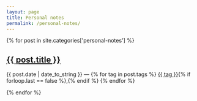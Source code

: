 ```yaml
---
layout: page
title: Personal notes
permalink: /personal-notes/
---
```


<section class="post-list">
{% for post in site.categories['personal-notes'] %}
<h2><a href="{{ post.url }}">{{ post.title }}</a></h2>
    <p class="post-meta"><time class="archive_list_post_date" datetime='{{post.date | date: "%Y-%m-%d"}}'>{{ post.date | date_to_string }}</time> — {% for tag in post.tags %} <a class="tag_list_link" href="/tag/{{ tag }}">{{ tag }}</a>{% if forloop.last == false %},{% endif %} {% endfor %}</p>
{% endfor %}
</section>